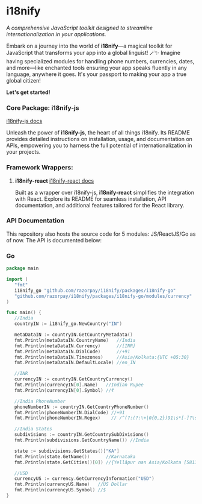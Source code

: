 # i18nify

_A comprehensive JavaScript toolkit designed to streamline internationalization in your applications._

Embark on a journey into the world of **i18nify**—a magical toolkit for JavaScript that transforms your app into a global linguist! 🪄✨ Imagine having specialized modules for handling phone numbers, currencies, dates, and more—like enchanted tools ensuring your app speaks fluently in any language, anywhere it goes. It's your passport to making your app a true global citizen!

**Let's get started!**

### Core Package: i18nify-js

[i18nify-js docs](https://github.com/razorpay/i18nify/blob/master/packages/i18nify-js/README.md)

Unleash the power of **i18nify-js**, the heart of all things i18nify. Its README provides detailed instructions on installation, usage, and documentation on APIs, empowering you to harness the full potential of internationalization in your projects.

### Framework Wrappers:

1. **i18nify-react**
   [i18nify-react docs](https://github.com/razorpay/i18nify/blob/master/packages/i18nify-react/README.md)

   Built as a wrapper over i18nify-js, **i18nify-react** simplifies the integration with React. Explore its README for seamless installation, API documentation, and additional features tailored for the React library.

### API Documentation
This repository also hosts the source code for 5 modules: JS/ReactJS/Go as of now.
The API is documented below:


### Go

```go
package main

import (
   "fmt"
   i18nify_go "github.com/razorpay/i18nify/packages/i18nify-go"
   "github.com/razorpay/i18nify/packages/i18nify-go/modules/currency"
)

func main() {
   //India
   countryIN := i18nify_go.NewCountry("IN")

   metaDataIN := countryIN.GetCountryMetadata()
   fmt.Println(metaDataIN.CountryName)   //India
   fmt.Println(metaDataIN.Currency)      //[INR]
   fmt.Println(metaDataIN.DialCode)      //+91
   fmt.Println(metaDataIN.Timezones)     //Asia/Kolkata:{UTC +05:30}
   fmt.Println(metaDataIN.DefaultLocale) //en_IN

   //INR
   currencyIN := countryIN.GetCountryCurrency()
   fmt.Println(currencyIN[0].Name)   //Indian Rupee
   fmt.Println(currencyIN[0].Symbol) //₹

   //India PhoneNumber
   phoneNumberIN := countryIN.GetCountryPhoneNumber()
   fmt.Println(phoneNumberIN.DialCode) //+91
   fmt.Println(phoneNumberIN.Regex)    // /^(?:(?:\+|0{0,2})91\s*[-]?\s*|[0]?)?[6789]\d{9}$/

   //India States
   subdivisions := countryIN.GetCountrySubDivisions()
   fmt.Println(subdivisions.GetCountryName()) //India

   state := subdivisions.GetStates()["KA"]
   fmt.Println(state.GetName())      //Karnataka
   fmt.Println(state.GetCities()[0]) //{Yellāpur nan Asia/Kolkata [581337 581337 ...}

   //USD
   currencyUS := currency.GetCurrencyInformation("USD")
   fmt.Println(currencyUS.Name)   //US Dollar
   fmt.Println(currencyUS.Symbol) //$
}
```